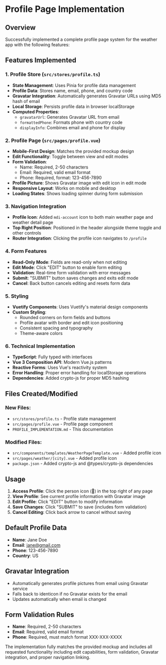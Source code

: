 # Profile Page Implementation

## Overview
Successfully implemented a complete profile page system for the weather app with the following features:

## Features Implemented

### 1. Profile Store (`src/stores/profile.ts`)
- **State Management**: Uses Pinia for profile data management
- **Profile Data**: Stores name, email, phone, and country code
- **Gravatar Integration**: Automatically generates Gravatar URLs using MD5 hash of email
- **Local Storage**: Persists profile data in browser localStorage
- **Computed Properties**: 
  - `gravatarUrl`: Generates Gravatar URL from email
  - `formattedPhone`: Formats phone with country code
  - `displayInfo`: Combines email and phone for display

### 2. Profile Page (`src/pages/profile.vue`)
- **Mobile-First Design**: Matches the provided mockup design
- **Edit Functionality**: Toggle between view and edit modes
- **Form Validation**: 
  - Name: Required, 2-50 characters
  - Email: Required, valid email format
  - Phone: Required, format: 123-456-7890
- **Profile Picture**: Shows Gravatar image with edit icon in edit mode
- **Responsive Layout**: Works on mobile and desktop
- **Loading States**: Shows loading spinner during form submission

### 3. Navigation Integration
- **Profile Icon**: Added `mdi-account` icon to both main weather page and weather detail page
- **Top Right Position**: Positioned in the header alongside theme toggle and other controls
- **Router Integration**: Clicking the profile icon navigates to `/profile`

### 4. Form Features
- **Read-Only Mode**: Fields are read-only when not editing
- **Edit Mode**: Click "EDIT" button to enable form editing
- **Validation**: Real-time form validation with error messages
- **Submit**: "SUBMIT" button saves changes and exits edit mode
- **Cancel**: Back button cancels editing and resets form data

### 5. Styling
- **Vuetify Components**: Uses Vuetify's material design components
- **Custom Styling**: 
  - Rounded corners on form fields and buttons
  - Profile avatar with border and edit icon positioning
  - Consistent spacing and typography
  - Theme-aware colors

### 6. Technical Implementation
- **TypeScript**: Fully typed with interfaces
- **Vue 3 Composition API**: Modern Vue.js patterns
- **Reactive Forms**: Uses Vue's reactivity system
- **Error Handling**: Proper error handling for localStorage operations
- **Dependencies**: Added crypto-js for proper MD5 hashing

## Files Created/Modified

### New Files:
- `src/stores/profile.ts` - Profile state management
- `src/pages/profile.vue` - Profile page component
- `PROFILE_IMPLEMENTATION.md` - This documentation

### Modified Files:
- `src/components/templates/WeatherPageTemplate.vue` - Added profile icon
- `src/pages/weather/[city].vue` - Added profile icon
- `package.json` - Added crypto-js and @types/crypto-js dependencies

## Usage

1. **Access Profile**: Click the person icon (👤) in the top right of any page
2. **View Profile**: See current profile information with Gravatar image
3. **Edit Profile**: Click "EDIT" button to modify information
4. **Save Changes**: Click "SUBMIT" to save (includes form validation)
5. **Cancel Editing**: Click back arrow to cancel without saving

## Default Profile Data
- **Name**: Jane Doe
- **Email**: jane@gmail.com
- **Phone**: 123-456-7890
- **Country**: US

## Gravatar Integration
- Automatically generates profile pictures from email using Gravatar service
- Falls back to identicon if no Gravatar exists for the email
- Updates automatically when email is changed

## Form Validation Rules
- **Name**: Required, 2-50 characters
- **Email**: Required, valid email format
- **Phone**: Required, must match format XXX-XXX-XXXX

The implementation fully matches the provided mockup and includes all requested functionality including edit capabilities, form validation, Gravatar integration, and proper navigation linking.
